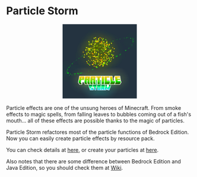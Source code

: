 # Particle Storm
<p align="center"><img src="./glowing_logo.png" alt="Logo" width="200"></p>
Particle effects are one of the unsung heroes of Minecraft. From smoke effects to magic spells, from falling leaves to bubbles coming out of a fish's mouth... all of these effects are possible thanks to the magic of particles.

Particle Storm refactores most of the particle functions of Bedrock Edition. Now you can easily create particle effects by resource pack.

You can check details at [here](https://learn.microsoft.com/zh-cn/minecraft/creator/reference/content/particlesreference/?view=minecraft-bedrock-stable), or create your particles at [here](https://snowstorm.app/).

Also notes that there are some difference between Bedrock Edition and Java Edition, so you should check them at [Wiki](https://github.com/westernat/ParticleStorm/wiki).